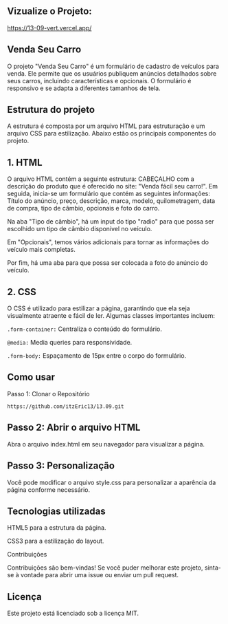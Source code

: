 ## Vizualize o Projeto:
https://13-09-vert.vercel.app/

## Venda Seu Carro

O projeto "Venda Seu Carro" é um formulário de cadastro de veículos para venda. Ele permite que os usuários publiquem anúncios detalhados sobre seus carros, incluindo características e opcionais. O formulário é responsivo e se adapta a diferentes tamanhos de tela.

 

## Estrutura do projeto

A estrutura é composta por um arquivo HTML para estruturação e um arquivo CSS para estilização. Abaixo estão os principais componentes do projeto.

 

## 1. HTML

O arquivo HTML contém a seguinte estrutura: CABEÇALHO com a descrição do produto que é oferecido no site: "Venda fácil seu carro!". Em seguida, inicia-se um formulário que contém as seguintes informações: Título do anúncio, preço, descrição, marca, modelo, quilometragem, data de compra, tipo de câmbio, opcionais e foto do carro.

 

Na aba "Tipo de câmbio", há um input do tipo "radio" para que possa ser escolhido um tipo de câmbio disponível no veículo.

 

Em "Opcionais", temos vários adicionais para tornar as informações do veículo mais completas.

 

Por fim, há uma aba para que possa ser colocada a foto do anúncio do veículo.

 

## 2. CSS

O CSS é utilizado para estilizar a página, garantindo que ela seja visualmente atraente e fácil de ler. Algumas classes importantes incluem:

 

`.form-container:` Centraliza o conteúdo do formulário.

`@media:` Media queries para responsividade.

`.form-body:` Espaçamento de 15px entre o corpo do formulário.

 

## Como usar

Passo 1: Clonar o Repositório

`https://github.com/itzEric13/13.09.git`

 

## Passo 2: Abrir o arquivo HTML

Abra o arquivo index.html em seu navegador para visualizar a página.

 

## Passo 3: Personalização

Você pode modificar o arquivo style.css para personalizar a aparência da página conforme necessário.

 

## Tecnologias utilizadas

HTML5 para a estrutura da página.

CSS3 para a estilização do layout.

Contribuições

Contribuições são bem-vindas! Se você puder melhorar este projeto, sinta-se à vontade para abrir uma issue ou enviar um pull request.

 

## Licença

Este projeto está licenciado sob a licença MIT.
